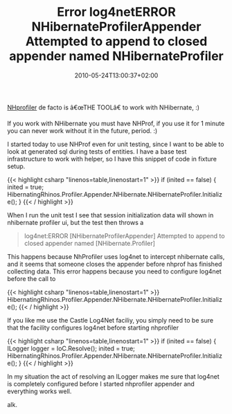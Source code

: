 ﻿---
title: "Error log4netERROR NHibernateProfilerAppender Attempted to append to closed appender named NHibernateProfiler"
description: ""
date: 2010-05-24T13:00:37+02:00
draft: false
tags: [Nhibernate]
categories: [Nhibernate]
---
[NHprofiler](http://nhprof.com/) de facto is â€œTHE TOOLâ€ to work with NHibernate, :)

If you work with NHibernate you must have NHProf, if you use it for 1 minute you can never work without it in the future, period. :)

I started today to use NHProf even for unit testing, since I want to be able to look at generated sql during tests of entities. I have a base test infrastructure to work with helper, so I have this snippet of code in fixture setup.

{{< highlight csharp "linenos=table,linenostart=1" >}}
if (inited == false)
{
inited = true;
HibernatingRhinos.Profiler.Appender.NHibernate.NHibernateProfiler.Initialize();
}
{{< / highlight >}}

When I run the unit test I see that session initialization data will shown in nhibernate profiler ui, but the test then throws a

> log4net:ERROR [NHibernateProfilerAppender] Attempted to append to closed appender named [NHibernate.Profiler]

This happens because NhProfiler uses log4net to intercept nhibernate calls, and it seems that someone closes the appender before nhprof has finished collecting data. This error happens because you need to configure log4net before the call to

{{< highlight csharp "linenos=table,linenostart=1" >}}
HibernatingRhinos.Profiler.Appender.NHibernate.NHibernateProfiler.Initialize();
{{< / highlight >}}

If you like me use the Castle Log4Net faciliy, you simply need to be sure that the facility configures log4net before starting nhprofiler

{{< highlight csharp "linenos=table,linenostart=1" >}}
if (inited == false)
{
ILogger logger = IoC.Resolve<ILogger>();
inited = true;
HibernatingRhinos.Profiler.Appender.NHibernate.NHibernateProfiler.Initialize();
}
{{< / highlight >}}

In my situation the act of resolving an ILogger makes me sure that log4net is completely configured before I started nhprofiler appender and everything works well.

alk.
